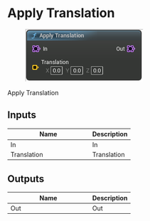# Apply Translation

<div align="left" data-full-width="false">

<figure><img src="Apply_Translation.png" alt=""><figcaption></figcaption></figure>

</div>

Apply Translation

## Inputs

<table>
<thead><tr><th width="170">Name</th><th>Description</th></tr></thead>
<tbody>
<tr><td>In</td><td>In</td></tr>
<tr><td>Translation</td><td>Translation</td></tr>
</tbody>
</table>

## Outputs

<table>
<thead><tr><th width="170">Name</th><th>Description</th></tr></thead>
<tbody>
<tr><td>Out</td><td>Out</td></tr>
</tbody>
</table>